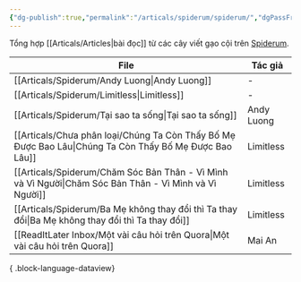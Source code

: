 ```yaml
---
{"dg-publish":true,"permalink":"/articals/spiderum/spiderum/","dgPassFrontmatter":true}
---
```


Tổng hợp [[Articals/Articles\|bài đọc]] từ các cây viết gạo cội trên [Spiderum](https://spiderum.com/).

| File                                                                                                      | Tác giả    |
| --------------------------------------------------------------------------------------------------------- | ---------- |
| [[Articals/Spiderum/Andy Luong\|Andy Luong]]                                                           | \-         |
| [[Articals/Spiderum/Limitless\|Limitless]]                                                             | \-         |
| [[Articals/Spiderum/Tại sao ta sống\|Tại sao ta sống]]                                                 | Andy Luong |
| [[Articals/Chưa phân loại/Chúng Ta Còn Thấy Bố Mẹ Được Bao Lâu\|Chúng Ta Còn Thấy Bố Mẹ Được Bao Lâu]] | Limitless  |
| [[Articals/Spiderum/Chăm Sóc Bản Thân - Vì Mình và Vì Người\|Chăm Sóc Bản Thân - Vì Mình và Vì Người]] | Limitless  |
| [[Articals/Spiderum/Ba Mẹ không thay đổi thì Ta thay đổi\|Ba Mẹ không thay đổi thì Ta thay đổi]]       | Limitless  |
| [[ReadItLater Inbox/Một vài câu hỏi trên Quora\|Một vài câu hỏi trên Quora]]                           | Mai An     |

{ .block-language-dataview}